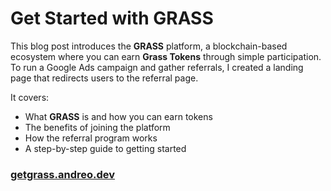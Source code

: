 # Get Started with GRASS

This blog post introduces the **GRASS** platform, a blockchain-based ecosystem where you can earn **Grass Tokens** through simple participation.
To run a Google Ads campaign and gather referrals, I created a landing page that redirects users to the referral page.

It covers:
- What **GRASS** is and how you can earn tokens
- The benefits of joining the platform
- How the referral program works
- A step-by-step guide to getting started

### [getgrass.andreo.dev](getgrass.andreo.dev)

